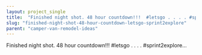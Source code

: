 ```yaml
---
layout: project_single
title:  "Finished night shot. 48 hour countdown!!!  #letsgo . . . . #sprint2explore…"
slug: "finished-night-shot-48-hour-countdown-letsgo-sprint2explore"
parent: "camper-van-remodel-ideas"
---
```

Finished night shot. 48 hour countdown!!!  #letsgo . . . . #sprint2explore…